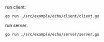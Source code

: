 run client:

```
go run ./src/example/echo/client/client.go
```

run server:

```
go run ./src/example/echo/server/server.go
```